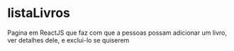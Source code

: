 # listaLivros
Pagina em ReactJS que faz com que a pessoas possam adicionar um livro, ver detalhes dele, e exclui-lo se quiserem
